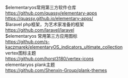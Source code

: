 $elementaryos常用第三方软件仓库<br>
https://github.com/quassy/elementary-apps<br>
https://quassy.github.io/elementary-apps/<br>
$laravel php框架，为艺术家准备的框架<br>
https://github.com/laravel/laravel<br>
$elementaryos 常用第三方应用图标<br>
https://github.com/s-kaczmarek/elementaryOS_indicators_ultimate_collection<br>
vertex图标主题<br>
https://github.com/horst3180/vertex-icons<br>
elementaryos plank主题<br>
https://github.com/Shenxin-Group/plank-themes<br>

